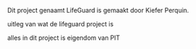 Dit project genaamt LifeGuard is gemaakt door Kiefer Perquin.

uitleg van wat de lifeguard project is

alles in dit project is eigendom van PIT
